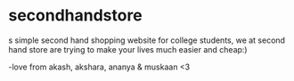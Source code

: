 # secondhandstore

s simple second hand shopping website for college students, 
we at second hand store are trying to make your lives much easier and cheap:)

-love from
akash, akshara, ananya & muskaan <3
